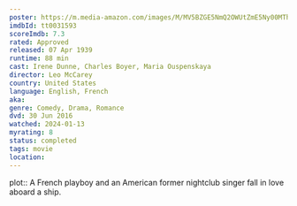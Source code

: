 ```yaml
---
poster: https://m.media-amazon.com/images/M/MV5BZGE5NmQ2OWUtZmE5Ny00MThhLTkxMTEtZDJkNDcyYTM4Yjk3XkEyXkFqcGdeQXVyMzg1ODEwNQ@@._V1_SX300.jpg
imdbId: tt0031593
scoreImdb: 7.3
rated: Approved
released: 07 Apr 1939
runtime: 88 min
cast: Irene Dunne, Charles Boyer, Maria Ouspenskaya
director: Leo McCarey
country: United States
language: English, French
aka: 
genre: Comedy, Drama, Romance
dvd: 30 Jun 2016
watched: 2024-01-13
myrating: 8
status: completed
tags: movie
location:
---
```


plot:: A French playboy and an American former nightclub singer fall in love aboard a ship.